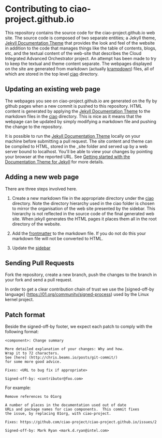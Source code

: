 # Contributing to ciao-project.github.io

This repository contains the source code for the ciao-project.github.io web
site.  The source code is composed of two separate entities; a Jekyll theme,
[Jekyll Documentation
Theme](http://idratherbewriting.com/documentation-theme-jekyll/index.html) that
provides the look and feel of the website in addition to the code that manages
things like the table of contents, blogs, etc, and the textual content of the
web-site that describes the Cloud Integrated Advanced Orchestrator project.  An
attempt has been made to try to keep the textual and theme content separate.
The webpages displayed on the site are generated from markdown (actually
[krampdown](http://idratherbewriting.com/2016/02/21/bug-with-kramdown-and-rouge-with-github-pages/))
files, all of which are stored in the top level
[ciao](https://github.com/ciao-project/ciao-project.github.io/tree/master/ciao)
directory.

## Updating an existing web page

The webpages you see on ciao-project.github.io are generated on the fly by
github pages when a new commit is pushed to this repository.  HTML content is
generated by applying the [Jekyll Documentation
Theme](http://idratherbewriting.com/documentation-theme-jekyll/index.html) to
the markdown files in the
[ciao](https://github.com/ciao-project/ciao-project.github.io/tree/master/ciao)
directory.  This is nice as it means that the webpage can be updated by simply
modifying a markdown file and pushing the change to the repository.

It is possible to run the [Jekyll Documentation
Theme](http://idratherbewriting.com/documentation-theme-jekyll/index.html)
locally on your machine before submitting a pull request.  The site content and
theme can be compiled to HTML, stored in the _site folder and served up by a
web server bound to localhost.  You'll be able to view your changes by pointing
your browser at the reported URL.  See [Getting started with the Documentation
Theme for
Jekyll](http://idratherbewriting.com/documentation-theme-jekyll/index.html) for
more details.

## Adding a new web page

There are three steps involved here.

1. Create a new markdown file in the appropriate directory under the
[ciao](https://github.com/ciao-project/ciao-project.github.io/tree/master/ciao)
directory.  Note the directory hierarchy used in the ciao folder is chosen to
mirror the organisation of the web site presented by the sidebar.  This
hierarchy is not reflected in the source code of the final generated web site.
When jekyll generates the HTML pages it places them all in the root directory of
the website.

2. Add the
[frontmatter](http://idratherbewriting.com/documentation-theme-jekyll/mydoc_pages.html#frontmatter)
to the markdown file.  If you do not do this your markdown file will not be
converted to HTML.

3. Update the
[sidebar](https://github.com/ciao-project/ciao-project.github.io/blob/master/_data/sidebars/home_sidebar.yml)

## Sending Pull Requests

Fork the repository, create a new branch, push the changes to the branch in your
fork and send a pull request.

In order to get a clear contribution chain of trust we use the [signed-off-by
language] (https://01.org/community/signed-process) used by the Linux kernel
project.

## Patch format

Beside the signed-off-by footer, we expect each patch to comply with the following format:

```
<component>: Change summary

More detailed explanation of your changes: Why and how.
Wrap it to 72 characters.
See [here] (http://chris.beams.io/posts/git-commit/)
for some more good advice.

Fixes: <URL to bug fix if appropriate>

Signed-off-by: <contributor@foo.com>
```

For example:

```
Remove references to 01org
    
A number of places in the documentation used out of date
URLs and package names for ciao components.  This commit fixes
the issue, by replacing 01org, with ciao-project.
    
Fixes: https://github.com/ciao-project/ciao-project.github.io/issues/2
    
Signed-off-by: Mark Ryan <mark.d.ryan@intel.com>
```




